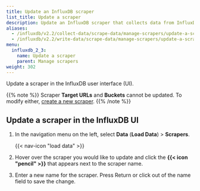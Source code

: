 ```yaml
---
title: Update an InfluxDB scraper
list_title: Update a scraper
description: Update an InfluxDB scraper that collects data from InfluxDB or a remote endpoint.
aliases:
  - /influxdb/v2.2/collect-data/scrape-data/manage-scrapers/update-a-scraper
  - /influxdb/v2.2/write-data/scrape-data/manage-scrapers/update-a-scraper
menu:
  influxdb_2_3:
    name: Update a scraper
    parent: Manage scrapers
weight: 302
---
```


Update a scraper in the InfluxDB user interface (UI).

{{% note %}}
Scraper **Target URLs** and **Buckets** cannot be updated.
To modify either, [create a new scraper](/influxdb/v2.2/write-data/no-code/scrape-data/manage-scrapers/create-a-scraper).
{{% /note %}}

## Update a scraper in the InfluxDB UI
1. In the navigation menu on the left, select **Data** (**Load Data**) > **Scrapers**.

    {{< nav-icon "load data" >}}

3. Hover over the scraper you would like to update and click the **{{< icon "pencil" >}}** that appears next to the scraper name.
4. Enter a new name for the scraper. Press Return or click out of the name field to save the change.

